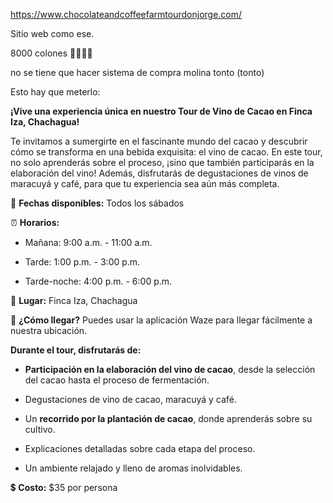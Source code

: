 https://www.chocolateandcoffeefarmtourdonjorge.com/

Sitio web como ese.

8000 colones 🤑🤑🤑🤑

no se tiene que hacer sistema de compra molina tonto (tonto) 

Esto hay que meterlo:

**¡Vive una experiencia única en nuestro Tour de Vino de Cacao en Finca Iza, Chachagua!**  



Te invitamos a sumergirte en el fascinante mundo del cacao y descubrir cómo se transforma en una bebida exquisita: el vino de cacao. En este tour, no solo aprenderás sobre el proceso, ¡sino que también participarás en la elaboración del vino! Además, disfrutarás de degustaciones de vinos de maracuyá y café, para que tu experiencia sea aún más completa.  



📅 **Fechas disponibles:** Todos los sábados  

⏰ **Horarios:**  

- Mañana: 9:00 a.m. - 11:00 a.m.  

- Tarde: 1:00 p.m. - 3:00 p.m.  

- Tarde-noche: 4:00 p.m. - 6:00 p.m.  



📍 **Lugar:** Finca Iza, Chachagua  

🚗 **¿Cómo llegar?** Puedes usar la aplicación Waze para llegar fácilmente a nuestra ubicación.  



**Durante el tour, disfrutarás de:**  

- **Participación en la elaboración del vino de cacao**, desde la selección del cacao hasta el proceso de fermentación.  

- Degustaciones de vino de cacao, maracuyá y café.  

- Un **recorrido por la plantación de cacao**, donde aprenderás sobre su cultivo.  

- Explicaciones detalladas sobre cada etapa del proceso.  

- Un ambiente relajado y lleno de aromas inolvidables.  



💲 **Costo:** $35 por persona  
